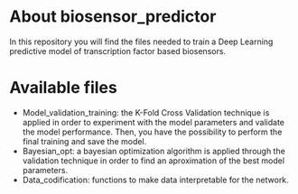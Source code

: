 # About biosensor_predictor

In this repository you will find the files needed to train a Deep Learning predictive model of transcription factor based biosensors. 

# Available files

- Model_validation_training: the K-Fold Cross Validation technique is applied in order to experiment with the model parameters and validate the model performance. Then, you have the possibility to perform the final training and save the model.
- Bayesian_opt: a bayesian optimization algorithm is applied through the validation technique in order to find an aproximation of the best model parameters.
- Data_codification: functions to make data interpretable for the network.
